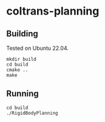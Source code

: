 # coltrans-planning

## Building

Tested on Ubuntu 22.04.

```
mkdir build
cd build
cmake ..
make
```

## Running

```
cd build
./RigidBodyPlanning
```